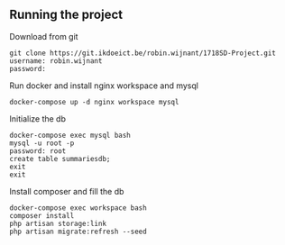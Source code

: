 ## Running the project

Download from git
```
git clone https://git.ikdoeict.be/robin.wijnant/1718SD-Project.git
username: robin.wijnant
password:
````

Run docker and install nginx workspace and mysql
```
docker-compose up -d nginx workspace mysql
````

Initialize the db
```
docker-compose exec mysql bash
mysql -u root -p
password: root
create table summariesdb;
exit
exit
```

Install composer and fill the db
```
docker-compose exec workspace bash
composer install
php artisan storage:link
php artisan migrate:refresh --seed
```